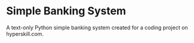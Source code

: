 # Simple Banking System
A text-only Python simple banking system created for a coding project on hyperskill.com.

